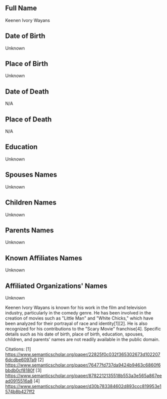 ## Full Name
Keenen Ivory Wayans

## Date of Birth
Unknown

## Place of Birth
Unknown

## Date of Death
N/A

## Place of Death
N/A

## Education
Unknown

## Spouses Names
Unknown

## Children Names
Unknown

## Parents Names
Unknown

## Known Affiliates Names
Unknown

## Affiliated Organizations' Names
Unknown

Keenen Ivory Wayans is known for his work in the film and television industry, particularly in the comedy genre. He has been involved in the creation of movies such as "Little Man" and "White Chicks," which have been analyzed for their portrayal of race and identity[1][2]. He is also recognized for his contributions to the "Scary Movie" franchise[4]. Specific details such as his date of birth, place of birth, education, spouses, children, and parents' names are not readily available in the public domain.

Citations:
[1] https://www.semanticscholar.org/paper/22825f0c032f365302673d1022076dcdbe6097a9
[2] https://www.semanticscholar.org/paper/76477fd737da9424b9463c6860f6bbdb0cf8180f
[3] https://www.semanticscholar.org/paper/8782212135518b553a3e565a867eead0915516a8
[4] https://www.semanticscholar.org/paper/d30b783384602d893ccc819953e1574b8b427ff2